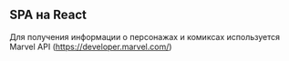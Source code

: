## SPA на React
Для получения информации о персонажах и комиксах используется Marvel API (https://developer.marvel.com/)
